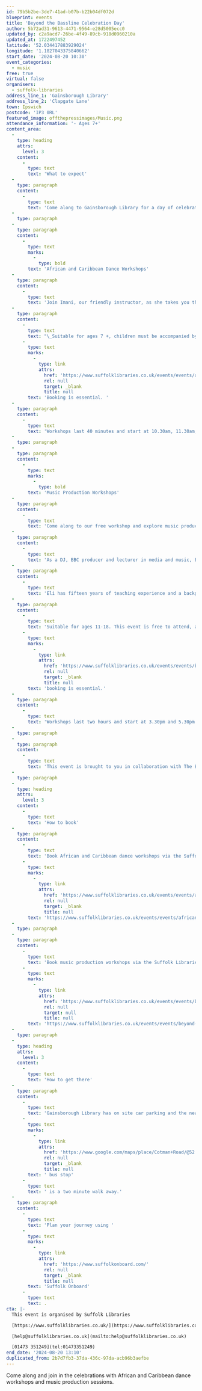 ```yaml
---
id: 79b5b2be-3de7-41ad-b07b-b22b04df072d
blueprint: events
title: 'Beyond the Bassline Celebration Day'
author: 5b72ad31-9613-4471-9564-e28d5005ecc0
updated_by: c2a9acd7-26be-4f49-89cb-918d0960210a
updated_at: 1722497452
latitude: '52.034417883929024'
longitude: '1.1827043375840662'
start_date: '2024-08-20 10:30'
event_categories:
  - music
free: true
virtual: false
organisers:
  - suffolk-libraries
address_line_1: 'Gainsborough Library'
address_line_2: 'Clapgate Lane'
town: Ipswich
postcode: 'IP3 0RL'
featured_image: offthepressimages/Music.png
attendance_information: '- Ages 7+'
content_area:
  -
    type: heading
    attrs:
      level: 3
    content:
      -
        type: text
        text: 'What to expect'
  -
    type: paragraph
    content:
      -
        type: text
        text: 'Come along to Gainsborough Library for a day of celebrating Beyond the Bassline, an exhibition on display in Ipswich County Library. '
  -
    type: paragraph
  -
    type: paragraph
    content:
      -
        type: text
        marks:
          -
            type: bold
        text: 'African and Caribbean Dance Workshops'
  -
    type: paragraph
    content:
      -
        type: text
        text: 'Join Imani, our friendly instructor, as she takes you through the moves to learn African and Caribbean dance steps. Learn new moves and have fun moving your body, whilst accompanied by live drumming from Kitwana.'
  -
    type: paragraph
    content:
      -
        type: text
        text: "\_Suitable for ages 7 +, children must be accompanied by an adult. "
      -
        type: text
        marks:
          -
            type: link
            attrs:
              href: 'https://www.suffolklibraries.co.uk/events/events/african-dance-workshops'
              rel: null
              target: _blank
              title: null
        text: 'Booking is essential. '
  -
    type: paragraph
    content:
      -
        type: text
        text: 'Workshops last 40 minutes and start at 10.30am, 11.30am, and 12.30pm. '
  -
    type: paragraph
  -
    type: paragraph
    content:
      -
        type: text
        marks:
          -
            type: bold
        text: 'Music Production Workshops'
  -
    type: paragraph
    content:
      -
        type: text
        text: 'Come along to our free workshop and explore music production techniques using industry standard Logic Pro! '
  -
    type: paragraph
    content:
      -
        type: text
        text: 'As a DJ, BBC producer and lecturer in media and music, Eli Turay will guide you through various career paths in music creation and composition. Participants will produce their own music, remix songs, and learn about mixing, and mastering, gaining the confidence to pursue their musical interests.'
  -
    type: paragraph
    content:
      -
        type: text
        text: 'Eli has fifteen years of teaching experience and a background in producing music and videos for local talent, as well as brands like The Body Shop, ASOS, Bel-Air Academy and Hunter.'
  -
    type: paragraph
    content:
      -
        type: text
        text: 'Suitable for ages 11-18. This event is free to attend, as spaces are limited '
      -
        type: text
        marks:
          -
            type: link
            attrs:
              href: 'https://www.suffolklibraries.co.uk/events/events/beyond-the-bassline-music-remixing-production-workshop-with-eli-turay'
              rel: null
              target: _blank
              title: null
        text: 'booking is essential.'
  -
    type: paragraph
    content:
      -
        type: text
        text: 'Workshops last two hours and start at 3.30pm and 5.30pm.'
  -
    type: paragraph
  -
    type: paragraph
    content:
      -
        type: text
        text: 'This event is brought to you in collaboration with The British Library, Aspire Black Suffolk, Suffolk Supported Families, and Arts Council England.'
  -
    type: paragraph
  -
    type: heading
    attrs:
      level: 3
    content:
      -
        type: text
        text: 'How to book'
  -
    type: paragraph
    content:
      -
        type: text
        text: 'Book African and Caribbean dance workshops via the Suffolk Libraries website - '
      -
        type: text
        marks:
          -
            type: link
            attrs:
              href: 'https://www.suffolklibraries.co.uk/events/events/african-dance-workshops'
              rel: null
              target: _blank
              title: null
        text: 'https://www.suffolklibraries.co.uk/events/events/african-dance-workshops'
  -
    type: paragraph
  -
    type: paragraph
    content:
      -
        type: text
        text: 'Book music production workshops via the Suffolk Libraries website - '
      -
        type: text
        marks:
          -
            type: link
            attrs:
              href: 'https://www.suffolklibraries.co.uk/events/events/beyond-the-bassline-music-remixing-production-workshop-with-eli-turay'
              rel: null
              target: null
              title: null
        text: 'https://www.suffolklibraries.co.uk/events/events/beyond-the-bassline-music-remixing-production-workshop-with-eli-turay'
  -
    type: paragraph
  -
    type: heading
    attrs:
      level: 3
    content:
      -
        type: text
        text: 'How to get there'
  -
    type: paragraph
    content:
      -
        type: text
        text: 'Gainsborough Library has on site car parking and the nearest'
      -
        type: text
        marks:
          -
            type: link
            attrs:
              href: 'https://www.google.com/maps/place/Cotman+Road/@52.0347317,1.1796921,17z/data=!4m23!1m16!4m15!1m6!1m2!1s0x47d99fea5af611b5:0x4718b94a3008c570!2sGainsborough+Community+Library,+Clapgate+Ln,+Ipswich+IP3+0RL!2m2!1d1.1827311!2d52.0342691!1m6!1m2!1s0x47d99feb18d504d7:0xba3c4c99e783cda6!2sCotman+Road,+Ipswich+IP3+0RG!2m2!1d1.181868!2d52.035336!3e2!3m5!1s0x47d99feb18d504d7:0xba3c4c99e783cda6!8m2!3d52.035336!4d1.181868!16s%2Fg%2F1q67rd9sc?entry=ttu'
              rel: null
              target: _blank
              title: null
        text: ' bus stop'
      -
        type: text
        text: ' is a two minute walk away.'
  -
    type: paragraph
    content:
      -
        type: text
        text: 'Plan your journey using '
      -
        type: text
        marks:
          -
            type: link
            attrs:
              href: 'https://www.suffolkonboard.com/'
              rel: null
              target: _blank
              title: null
        text: 'Suffolk Onboard'
      -
        type: text
        text: .
cta: |-
  This event is organised by Suffolk Libraries

  [https://www.suffolklibraries.co.uk/](https://www.suffolklibraries.co.uk/) 

  [help@suffolklibraries.co.uk](mailto:help@suffolklibraries.co.uk)

  [01473 351249](tel:01473351249)
end_date: '2024-08-20 13:10'
duplicated_from: 2b7d7fb3-37da-436c-97da-acb96b3aefbe
---
```

Come along and join in the celebrations with African and Caribbean dance workshops and music production sessions.
